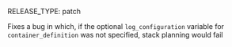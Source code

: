 RELEASE_TYPE: patch

Fixes a bug in which, if the optional `log_configuration` variable for `container_definition` was not specified, stack planning would fail
